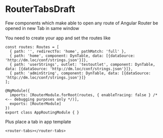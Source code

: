 # RouterTabsDraft
Few components which make able to open any route of Angular Router be opened in new Tab in same window

You need to create your app and set the routes like 

```
const routes: Routes = [
  { path: '', redirectTo: 'home', pathMatch: 'full' },
  { path: 'home', component: DynTable, data: [{dataSource: 'http://dm.loc/conf/strings.json'}]},
  { path: 'userStrings', outlet: 'testoutlet', component: DynTable, data: [{dataSource: 'http://dm.loc/conf/strings.json'}]},
  { path: 'adminString', component: DynTable, data: [{dataSource: 'http://dm.loc/conf/strings.json'}]}
];

@NgModule({
  imports: [RouterModule.forRoot(routes, { enableTracing: false } /* <-- debugging purposes only */)],
  exports: [RouterModule]
})
export class AppRoutingModule { }
```

Plus place a tab in app template 
```
<router-tabs></router-tabs>
```
